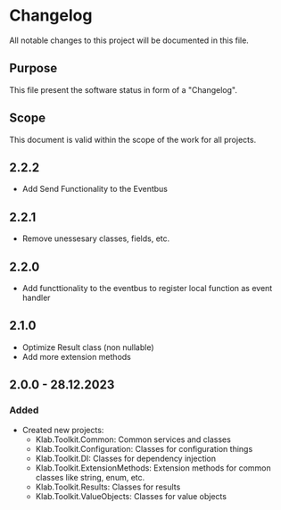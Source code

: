 # Changelog

All notable changes to this project will be documented in this file.

## Purpose

This file present the software status in form of a "Changelog".

## Scope

This document is valid within the scope of the work for all projects.

## 2.2.2

* Add Send Functionality to the Eventbus

## 2.2.1

* Remove unessesary classes, fields, etc.

## 2.2.0

* Add functtionality to the eventbus to register local function as event handler

## 2.1.0

* Optimize Result class (non nullable)
* Add more extension methods

## 2.0.0 - 28.12.2023

### Added

* Created new projects:
  * Klab.Toolkit.Common: Common services and classes
  * Klab.Toolkit.Configuration: Classes for configuration things
  * Klab.Toolkit.DI: Classes for dependency injection
  * Klab.Toolkit.ExtensionMethods: Extension methods for common classes like string, enum, etc.
  * Klab.Toolkit.Results: Classes for results
  * Klab.Toolkit.ValueObjects: Classes for value objects
